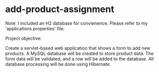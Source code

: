 # add-product-assignment

Note: I included an H2 database for convienence. Please refer to my 'applications.properties' file.

Project objective:

Create a servlet-based web application that shows a form to add new products. A MySQL database will be created to store product data. The form data will be validated,
and a row will be added to the database. All database processing will be done using Hibernate.

